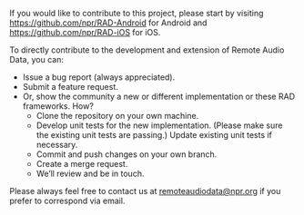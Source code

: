 If you would like to contribute to this project, please start by visiting https://github.com/npr/RAD-Android for Android and https://github.com/npr/RAD-iOS for iOS. 

To directly contribute to the development and extension of Remote Audio Data, you can:
  * Issue a bug report (always appreciated).
  * Submit a feature request.
  * Or, show the community a new or different implementation or these RAD frameworks. How?
    * Clone the repository on your own machine.
    * Develop unit tests for the new implementation. (Please make sure the existing unit tests are passing.) Update existing unit tests if necessary.
    * Commit and push changes on your own branch.
    * Create a merge request.
    * We’ll review and be in touch.

Please always feel free to contact us at remoteaudiodata@npr.org if you prefer to correspond via email.
